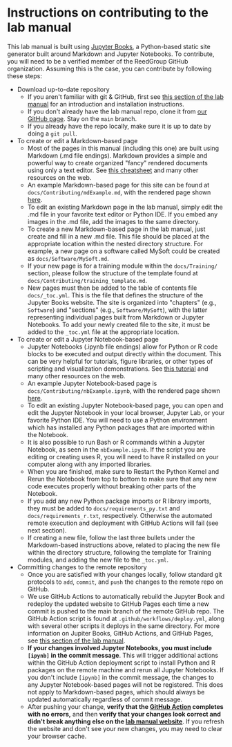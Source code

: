 # Instructions on contributing to the lab manual

This lab manual is built using [Jupyter Books](https://jupyterbook.org/en/stable/intro.html), a Python-based static site
generator built around Markdown and Jupyter Notebooks. To contribute, you will need to be a verified member of the
ReedGroup GitHub organization. Assuming this is the case, you can contribute by following these steps:

- Download up-to-date repository
  - If you aren't familiar with git & GitHub, first see [this section of the lab manual](https://reedgroup.github.io/ComputationalResources/IntroToGitHub.html) for an introduction and installation instructions.
  - If you don't already have the lab manual repo, clone it from [our GitHub page](https://github.com/reedgroup/reedgroup.github.io). Stay on the ``main`` branch.
  - If you already have the repo locally, make sure it is up to date by doing a ``git pull``.
- To create or edit a Markdown-based page
  - Most of the pages in this manual (including this one) are built using Markdown (.md file endings). Markdown provides a simple and powerful way to create organized "fancy" rendered documents using only a text editor. See [this cheatsheet](https://github.com/adam-p/markdown-here/wiki/Markdown-Cheatsheet) and many other resources on the web.
  - An example Markdown-based page for this site can be found at ``docs/Contributing/mdExample.md``, with the rendered page shown [here](https://reedgroup.github.io/Contributing/mdExample.html).
  - To edit an existing Markdown page in the lab manual, simply edit the .md file in your favorite text editor or Python IDE. If you embed any images in the .md file, add the images to the same directory.
  - To create a new Markdown-based page in the lab manual, just create and fill in a new .md file. This file should be placed at the appropriate location within the nested directory structure. For example, a new page on a software called MySoft could be created as ``docs/Software/MySoft.md``.
  - If your new page is for a training module within the ``docs/Training/`` section, please follow the structure of the template found at ``docs/Contributing/training_template.md``.
  - New pages must then be added to the table of contents file ``docs/_toc.yml``. This is the file that defines the structure of the Jupyter Books website. The site is organized into "chapters" (e.g., ``Software``) and "sections" (e.g., ``Software/MySoft``), with the latter representing individual pages built from Markdown or Jupyter Notebooks. To add your newly created file to the site, it must be added to the ``_toc.yml`` file at the appropriate location.
- To create or edit a Jupyter Notebook-based page
  - Jupyter Notebooks (.ipynb file endings) allow for Python or R code blocks to be executed and output directly within the document. This can be very helpful for tutorials, figure libraries, or other types of scripting and visualization demonstrations. See [this tutorial](https://realpython.com/jupyter-notebook-introduction/) and many other resources on the web.
  - An example Jupyter Notebook-based page is ``docs/Contributing/nbExample.ipynb``, with the rendered page shown [here](https://reedgroup.github.io/Contributing/nbExample.html).
  - To edit an existing Jupyter Notebook-based page, you can open and edit the Jupyter Notebook in your local browser, Jupyter Lab, or your favorite Python IDE. You will need to use a Python environment which has installed any Python packages that are imported within the Notebook.
  - It is also possible to run Bash or R commands within a Jupyter Notebook, as seen in the ``nbExample.ipynb``. If the script you are editing or creating uses R, you will need to have R installed on your computer along with any imported libraries.
  - When you are finished, make sure to Restart the Python Kernel and Rerun the Notebook from top to bottom to make sure that any new code executes properly without breaking other parts of the Notebook.
  - If you add any new Python package imports or R library imports, they must be added to ``docs/requirements_py.txt`` and ``docs/requirements_r.txt``, respectively. Otherwise the automated remote execution and deployment with GitHub Actions will fail (see next section).
  - If creating a new file, follow the last three bullets under the Markdown-based instructions above, related to placing the new file within the directory structure, following the template for Training modules, and adding the new file to the ``_toc.yml``.
- Committing changes to the remote repository
  - Once you are satisfied with your changes locally, follow standard git protocols to ``add``, ``commit``, and ``push`` the changes to the remote repo on GitHub. 
  - We use GitHub Actions to automatically rebuild the Jupyter Book and redeploy the updated website to GitHub Pages each time a new commit is pushed to the main branch of the remote GitHub repo. The GitHub Action script is found at ``.github/workflows/deploy.yml``, along with several other scripts it deploys in the same directory. For more information on Jupiter Books, GitHub Actions, and GitHub Pages, see [this section of the lab manual](../ComputationalResources/Websites.md).
  - **If your changes involved Jupyter Notebooks, you must include ``[ipynb]`` in the commit message**. This will trigger additional actions within the GitHub Action deployment script to install Python and R packages on the remote machine and rerun all Jupyter Notebooks. If you don't include ``[ipynb]`` in the commit message, the changes to any Jupyter Notebook-based pages will not be registered. This does not apply to Markdown-based pages, which should always be updated automatically regardless of commit message.
  - After pushing your change, **verify that the [GitHub Action](https://github.com/reedgroup/reedgroup.github.io/actions) completes with no errors,** and then **verify that your changes look correct and didn't break anything else on the [lab manual website](https://reedgroup.github.io/intro.html)**. If you refresh the website and don't see your new changes, you may need to clear your browser cache.
